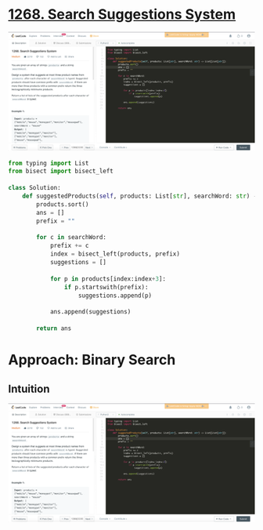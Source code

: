 # [1268. Search Suggestions System](https://leetcode.com/problems/reorder-data-in-log-files/)

![1268. Search Suggestions System](img/search-suggestions-system.png)

```python
from typing import List
from bisect import bisect_left

class Solution:
    def suggestedProducts(self, products: List[str], searchWord: str) -> List[List[str]]:
        products.sort()
        ans = []
        prefix = ""
        
        for c in searchWord:
            prefix += c
            index = bisect_left(products, prefix)
            suggestions = []
            
            for p in products[index:index+3]:
                if p.startswith(prefix):
                    suggestions.append(p)
        
            ans.append(suggestions)
        
        return ans
```

# Approach: Binary Search

## Intuition

![Complexity Analysis](img/search-suggestions-system.png)
